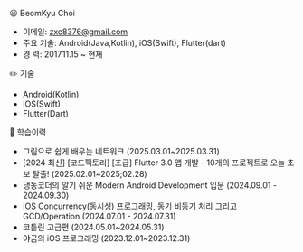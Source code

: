 😃 BeomKyu Choi
  - 이메일: zxc8376@gmail.com
  - 주요 기술: Android(Java,Kotlin), iOS(Swift), Flutter(dart)
  - 경   력: 2017.11.15 ~ 현재

✏️ 기술
 - Android(Kotlin)
 - iOS(Swift)
 - Flutter(Dart)

📖 학습이력
 - 그림으로 쉽게 배우는 네트워크 (2025.03.01~2025.03.31)
 - [2024 최신] [코드팩토리] [초급] Flutter 3.0 앱 개발 - 10개의 프로젝트로 오늘 초보 탈출! (2025.02.01~2025;02.28)
 - 냉동코더의 알기 쉬운 Modern Android Development 입문 (2024.09.01 - 2024.09.30)
 - iOS Concurrency(동시성) 프로그래밍, 동기 비동기 처리 그리고 GCD/Operation (2024.07.01 - 2024.07.31)
 - 코틀린 고급편 (2024.05.01~2024.05.31)
 - 야금의 iOS 프로그래밍 (2023.12.01~2023.12.31)
